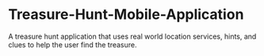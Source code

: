 # Treasure-Hunt-Mobile-Application
A treasure hunt application that uses real world location services, hints, and clues to help the user find the treasure.
